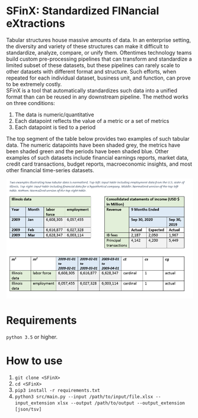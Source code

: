 # SFinX: Standardized FINancial eXtractions
Tabular structures house massive amounts of data. In an enterprise setting, the diversity and variety of these structures can make it difficult to standardize, analyze, compare, or unify them. Oftentimes technology teams build custom pre-processing pipelines that can transform and standardize a limited subset of these datasets, but these pipelines can rarely scale to other datasets with different format and structure. Such efforts, when repeated for each individual dataset, business unit, and function, can prove to be extremely costly.  
SFinX is a tool that automatically standardizes such data into a unified format than can be reused in any downstream pipeline. The method works on three conditions:
1.	The data is numeric/quantitative
2.	Each datapoint reflects the value of a metric or a set of metrics
3.	Each datapoint is tied to a period 

The top segment of the table below provides two examples of such tabular data. The numeric datapoints have been shaded grey, the metrics have been shaded green and the periods have been shaded blue. Other examples of such datasets include financial earnings reports, market data, credit card transactions, budget reports, macroeconomic insights, and most other financial time-series datasets.

![SFinX](sfinx.PNG)

# Requirements
`python 3.5` or higher.

# How to use
1. `git clone <SFinX>`
2. `cd <SFinX>`
3. `pip3 install -r requirements.txt`
4. `python3 src/main.py --input /path/to/input/file.xlsx --input_extension xlsx --output /path/to/output --output_extension [json/tsv]`

